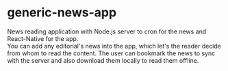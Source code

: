 # generic-news-app
News reading application with Node.js server to cron for the news and React-Native for the app.  
You can add any editorial's news into the app, which let's the reader decide from whom to read the content.  The user can bookmark the news to sync with the server and also download them locally to read them offline.